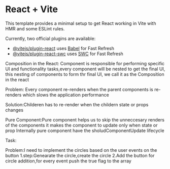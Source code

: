 # React + Vite

This template provides a minimal setup to get React working in Vite with HMR and some ESLint rules.

Currently, two official plugins are available:

- [@vitejs/plugin-react](https://github.com/vitejs/vite-plugin-react/blob/main/packages/plugin-react/README.md) uses [Babel](https://babeljs.io/) for Fast Refresh
- [@vitejs/plugin-react-swc](https://github.com/vitejs/vite-plugin-react-swc) uses [SWC](https://swc.rs/) for Fast Refresh



Composition in the React: Component is responsible for performing specific UI and functionality tasks,every component will be nested to get the final UI, this nesting of components to form thr final UI, we call it as the Composition in the react


Problem: Every component re-renders when the parent components is re-renders which slows the application performance

Solution:Childeren has to re-render when the childern state or props changes

Pure Component:Pure component helps us to skip the unneccesary renders of the components it makes the component to update only when state or prop
Internally pure component have the sholudComponentUpdate lifecycle


Task:

Problem:I need to implement the circles based on the user events on the button
1.step:Genearate the circle,create the circle
2.Add the button for circle addition,for every event push the true flag to the array